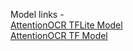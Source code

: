 Model links - \
[AttentionOCR TFLite Model](https://drive.google.com/file/d/1yKNnYdwfJdk8NJIqYiRVrObB4RFljmm1/view?usp=sharing) \
[AttentionOCR TF Model](https://drive.google.com/drive/folders/1AUW3omEKWRU977lc2hao3HhackQZFg0p?usp=sharing)
